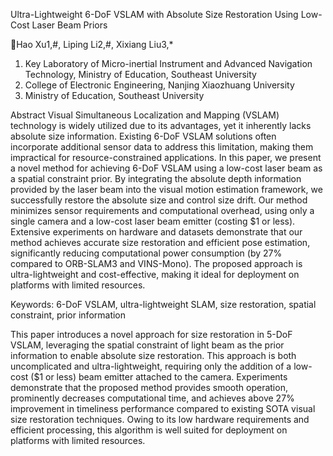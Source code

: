 Ultra-Lightweight 6-DoF VSLAM with Absolute Size Restoration Using Low-Cost Laser Beam Priors

Hao Xu1,#, Liping Li2,#, Xixiang Liu3,*
1. Key Laboratory of Micro-inertial Instrument and Advanced Navigation Technology, Ministry of Education, Southeast University
2. College of Electronic Engineering, Nanjing Xiaozhuang University
3. Ministry of Education, Southeast University

Abstract
Visual Simultaneous Localization and Mapping (VSLAM) technology is widely utilized due to its advantages, yet it inherently lacks absolute size information. Existing 6-DoF VSLAM solutions often incorporate additional sensor data to address this limitation, making them impractical for resource-constrained applications. In this paper, we present a novel method for achieving 6-DoF VSLAM using a low-cost laser beam as a spatial constraint prior. By integrating the absolute depth information provided by the laser beam into the visual motion estimation framework, we successfully restore the absolute size and control size drift. Our method minimizes sensor requirements and computational overhead, using only a single camera and a low-cost laser beam emitter (costing $1 or less). Extensive experiments on hardware and datasets demonstrate that our method achieves accurate size restoration and efficient pose estimation, significantly reducing computational power consumption (by 27% compared to ORB-SLAM3 and VINS-Mono). The proposed approach is ultra-lightweight and cost-effective, making it ideal for deployment on platforms with limited resources.

Keywords: 6-DoF VSLAM, ultra-lightweight SLAM, size restoration, spatial constraint, prior information

This paper introduces a novel approach for size restoration in 5-DoF VSLAM, leveraging the spatial constraint of light beam as the prior information to enable absolute size restoration. This approach is both uncomplicated and ultra-lightweight, requiring only the addition of a low-cost ($1 or less) beam emitter attached to the camera. Experiments demonstrate that the proposed method provides smooth operation, prominently decreases computational time, and achieves above 27% improvement in timeliness performance compared to existing SOTA visual size restoration techniques. Owing to its low hardware requirements and efficient processing, this algorithm is well suited for deployment on platforms with limited resources.
